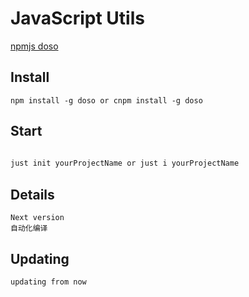 
# JavaScript Utils
[npmjs doso](https://www.npmjs.com/package/doso)

## Install
```shell
npm install -g doso or cnpm install -g doso
```

## Start
```javascript
 
just init yourProjectName or just i yourProjectName

``` 

## Details
```
Next version
自动化编译 
```

## Updating
```
updating from now
```
